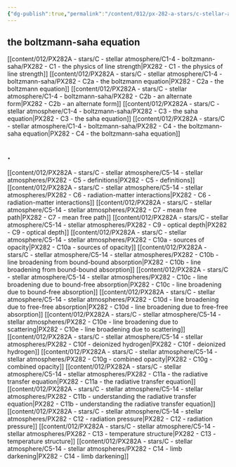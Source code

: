 ```yaml
---
{"dg-publish":true,"permalink":"/content/012/px-282-a-stars/c-stellar-atmosphere/c-stellar-atmospheres/","created":"2024-11-25T10:50:32.000+00:00","updated":"2024-11-28T18:02:31.646+00:00"}
---
```


## the boltzmann-saha equation
[[content/012/PX282A - stars/C - stellar atmosphere/C1-4 - boltzmann-saha/PX282 - C1 - the physics of line strength\|PX282 - C1 - the physics of line strength]]
[[content/012/PX282A - stars/C - stellar atmosphere/C1-4 - boltzmann-saha/PX282 - C2a - the boltzmann equation\|PX282 - C2a - the boltzmann equation]]
[[content/012/PX282A - stars/C - stellar atmosphere/C1-4 - boltzmann-saha/PX282 - C2b - an alternate form\|PX282 - C2b - an alternate form]]
[[content/012/PX282A - stars/C - stellar atmosphere/C1-4 - boltzmann-saha/PX282 - C3 - the saha equation\|PX282 - C3 - the saha equation]]
[[content/012/PX282A - stars/C - stellar atmosphere/C1-4 - boltzmann-saha/PX282 - C4 - the boltzmann-saha equation\|PX282 - C4 - the boltzmann-saha equation]]
## .
[[content/012/PX282A - stars/C - stellar atmosphere/C5-14 - stellar atmospheres/PX282 - C5 - definitions\|PX282 - C5 - definitions]]
[[content/012/PX282A - stars/C - stellar atmosphere/C5-14 - stellar atmospheres/PX282 - C6 - radiation-matter interactions\|PX282 - C6 - radiation-matter interactions]]
[[content/012/PX282A - stars/C - stellar atmosphere/C5-14 - stellar atmospheres/PX282 - C7 - mean free path\|PX282 - C7 - mean free path]]
[[content/012/PX282A - stars/C - stellar atmosphere/C5-14 - stellar atmospheres/PX282 - C9 - optical depth\|PX282 - C9 - optical depth]]
[[content/012/PX282A - stars/C - stellar atmosphere/C5-14 - stellar atmospheres/PX282 - C10a - sources of opacity\|PX282 - C10a - sources of opacity]]
[[content/012/PX282A - stars/C - stellar atmosphere/C5-14 - stellar atmospheres/PX282 - C10b - line broadening from bound-bound absorption\|PX282 - C10b - line broadening from bound-bound absorption]]
[[content/012/PX282A - stars/C - stellar atmosphere/C5-14 - stellar atmospheres/PX282 - C10c - line broadening due to bound-free absorption\|PX282 - C10c - line broadening due to bound-free absorption]]
[[content/012/PX282A - stars/C - stellar atmosphere/C5-14 - stellar atmospheres/PX282 - C10d - line broadening due to free-free absorption\|PX282 - C10d - line broadening due to free-free absorption]]
[[content/012/PX282A - stars/C - stellar atmosphere/C5-14 - stellar atmospheres/PX282 - C10e - line broadening due to scattering\|PX282 - C10e - line broadening due to scattering]]
[[content/012/PX282A - stars/C - stellar atmosphere/C5-14 - stellar atmospheres/PX282 - C10f - deionized hydrogen\|PX282 - C10f - deionized hydrogen]]
[[content/012/PX282A - stars/C - stellar atmosphere/C5-14 - stellar atmospheres/PX282 - C10g - combined opacity\|PX282 - C10g - combined opacity]]
[[content/012/PX282A - stars/C - stellar atmosphere/C5-14 - stellar atmospheres/PX282 - C11a - the radiative transfer equation\|PX282 - C11a - the radiative transfer equation]]
[[content/012/PX282A - stars/C - stellar atmosphere/C5-14 - stellar atmospheres/PX282 - C11b - understanding the radiative transfer equation\|PX282 - C11b - understanding the radiative transfer equation]]
[[content/012/PX282A - stars/C - stellar atmosphere/C5-14 - stellar atmospheres/PX282 - C12 - radiation pressure\|PX282 - C12 - radiation pressure]]
[[content/012/PX282A - stars/C - stellar atmosphere/C5-14 - stellar atmospheres/PX282 - C13 - temperature structure\|PX282 - C13 - temperature structure]]
[[content/012/PX282A - stars/C - stellar atmosphere/C5-14 - stellar atmospheres/PX282 - C14 - limb darkening\|PX282 - C14 - limb darkening]]
